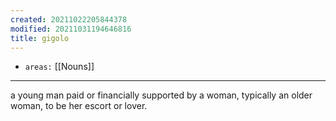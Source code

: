 ```yaml
---
created: 20211022205844378
modified: 20211031194646816
title: gigolo
---
```


- `areas:` [[Nouns]]

---

a young man paid or financially supported by a woman, typically an older woman, to be her escort or lover.
